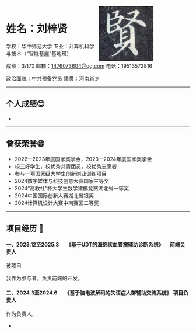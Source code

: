 # 姓名：刘梓贤                                             <img src="./photo.jpg" align="right" style="height:150px;padding-right:100px;margin-top:-40px">

学校：华中师范大学     专业：计算机科学与技术（“智能基座”基地班）

 成绩：3/170    邮箱：1476073604@qq.com    电话：19513572816

政治面貌：中共预备党员          籍贯：河南新乡

<hr />

## 个人成绩😊

* 





<hr/>

##  曾获荣誉😁 

* 2022—2023年度国家奖学金，2023—2024年度国家奖学金
* 校三好学生，校优秀共青团员，校优秀志愿者
* 参与一项国家级大学生创新创业训练项目
* 2024数字媒体与科技创意大赛国家三等奖
* 2024“高教社”杯大学生数学建模竞赛湖北省一等奖
* 2024中国国际创新大赛湖北省银奖
* 2024计算机设计大赛中南赛区二等奖

<hr/>



## 项目经历 🚀

#### 一、2023.12至2025.3      《基于UDT的海绵状血管瘤辅助诊断系统》     前端负责人

该项目

我作为参与者，负责前端的开发。

####  二、2024.3至2024.6      《基于脑电波解码的失语症人群辅助交流系统》 项目负责人

作为负责人，

* ​             
